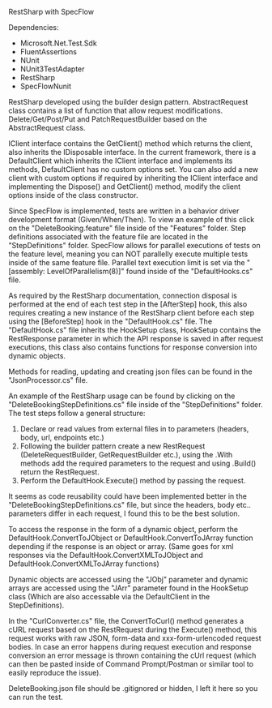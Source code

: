 RestSharp with SpecFlow

Dependencies: 
- Microsoft.Net.Test.Sdk
- FluentAssertions
- NUnit
- NUnit3TestAdapter
- RestSharp
- SpecFlowNunit

RestSharp developed using the builder design pattern. 
AbstractRequest class contains a list of function that allow request modifications.
Delete/Get/Post/Put and PatchRequestBuilder based on the AbstractRequest class.

IClient interface contains the GetClient() method which returns the client, also inherits the IDisposable interface.
In the current framework, there is a DefaultClient which inherits the IClient interface and implements its methods, DefaultClient has no custom options set.
You can also add a new client with custom options if required by inheriting the IClient interface and implementing the Dispose() and GetClient() method, modify the client options inside of the class constructor.

Since SpecFlow is implemented, tests are written in a behavior driver development format (Given/When/Then).
To view an example of this click on the "DeleteBooking.feature" file inside of the "Features" folder.
Step definitions associated with the feature file are located in the "StepDefinitions" folder.
SpecFlow allows for parallel executions of tests on the feature level, meaning you can NOT parallelly execute multiple tests inside of the same feature file.
Parallel text execution limit is set via the "[assembly: LevelOfParallelism(8)]" found inside of the "DefaultHooks.cs" file.

As required by the RestSharp documentation, connection disposal is performed at the end of each test step in the [AfterStep] hook, this also requires creating a new instance of the RestSharp client before each step using the [BeforeStep] hook in the "DefaultHook.cs" file.
The "DefaultHook.cs" file inherits the HookSetup class, HookSetup contains the RestResponse parameter in which the API response is saved in after request executions, this class also contains functions for response conversion into dynamic objects.

Methods for reading, updating and creating json files can be found in the "JsonProcessor.cs" file.

An example of the RestSharp usage can be found by clicking on the "DeleteBookingStepDefinitions.cs" file inside of the "StepDefinitions" folder.
The test steps follow a general structure: 
1. Declare or read values from external files in to parameters (headers, body, url, endpoints etc.)
2. Following the builder pattern create a new RestRequest (DeleteRequestBuilder, GetRequestBuilder etc.), using the .With methods add the required parameters to the request and using .Build() return the RestRequest.
3. Perform the DefaultHook.Execute() method by passing the request.

It seems as code reusability could have been implemented better in the "DeleteBookingStepDefinitions.cs" file, but since the headers, body etc.. parameters differ in each request, I found this to be the best solution.

To access the response in the form of a dynamic object, perform the DefaultHook.ConvertToJObject or DefaultHook.ConvertToJArray function depending if the response is an object or array. (Same goes for xml responses via the DefaultHook.ConvertXMLToJObject and DefaultHook.ConvertXMLToJArray functions)

Dynamic objects are accessed using the "JObj" parameter and dynamic arrays are accessed using the "JArr" parameter found in the HookSetup class (Which are also accessable via the DefaultClient in the StepDefinitions).

In the "CurlConverter.cs" file, the ConvertToCurl() method generates a cURL request based on the RestRequest during the Execute() method, this request works with raw JSON, form-data and xxx-form-urlencoded request bodies. In case an error happens during request execution and response conversion an error message is thrown containing the cUrl request (which can then be pasted inside of Command Prompt/Postman or similar tool to easily reproduce the issue).


DeleteBooking.json file should be .gitignored or hidden, I left it here so you can run the test.
